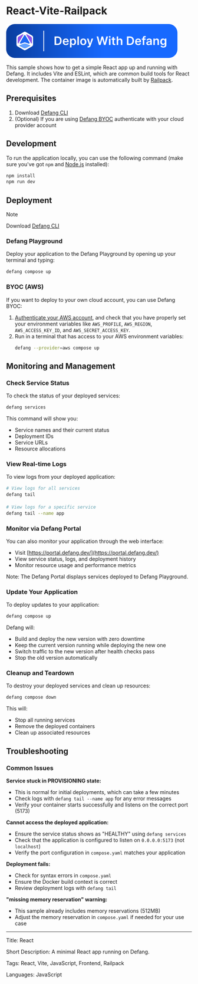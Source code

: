 # React-Vite-Railpack

[![1-click-deploy](https://raw.githubusercontent.com/DefangLabs/defang-assets/main/Logos/Buttons/SVG/deploy-with-defang.svg)](https://portal.defang.dev/redirect?url=https%3A%2F%2Fgithub.com%2Fnew%3Ftemplate_name%3Dsample-react-template%26template_owner%3DDefangSamples)

This sample shows how to get a simple React app up and running with Defang.
It includes Vite and ESLint, which are common build tools for React development. The container image is automatically built by [Railpack](https://railpack.com/).

## Prerequisites

1. Download [Defang CLI](https://github.com/DefangLabs/defang)
2. (Optional) If you are using [Defang BYOC](https://docs.defang.io/docs/concepts/defang-byoc) authenticate with your cloud provider account

## Development

To run the application locally, you can use the following command (make sure you've got `npm` and [Node.js](https://nodejs.org/en) installed):

```bash
npm install
npm run dev
```

## Deployment

> [!NOTE]
> Download [Defang CLI](https://github.com/DefangLabs/defang)

### Defang Playground

Deploy your application to the Defang Playground by opening up your terminal and typing:

```bash
defang compose up
```

### BYOC (AWS)

If you want to deploy to your own cloud account, you can use Defang BYOC:

1. [Authenticate your AWS account](https://docs.aws.amazon.com/cli/latest/userguide/cli-chap-configure.html), and check that you have properly set your environment variables like `AWS_PROFILE`, `AWS_REGION`, `AWS_ACCESS_KEY_ID`, and `AWS_SECRET_ACCESS_KEY`.
2. Run in a terminal that has access to your AWS environment variables:
   ```bash
   defang --provider=aws compose up
   ```

## Monitoring and Management

### Check Service Status

To check the status of your deployed services:

```bash
defang services
```

This command will show you:
- Service names and their current status
- Deployment IDs
- Service URLs
- Resource allocations

### View Real-time Logs

To view logs from your deployed application:

```bash
# View logs for all services
defang tail

# View logs for a specific service
defang tail --name app
```

### Monitor via Defang Portal

You can also monitor your application through the web interface:
- Visit [https://portal.defang.dev/](https://portal.defang.dev/)
- View service status, logs, and deployment history
- Monitor resource usage and performance metrics

Note: The Defang Portal displays services deployed to Defang Playground.

### Update Your Application

To deploy updates to your application:

```bash
defang compose up
```

Defang will:
- Build and deploy the new version with zero downtime
- Keep the current version running while deploying the new one
- Switch traffic to the new version after health checks pass
- Stop the old version automatically

### Cleanup and Teardown

To destroy your deployed services and clean up resources:

```bash
defang compose down
```

This will:
- Stop all running services
- Remove the deployed containers
- Clean up associated resources

## Troubleshooting

### Common Issues

**Service stuck in PROVISIONING state:**
- This is normal for initial deployments, which can take a few minutes
- Check logs with `defang tail --name app` for any error messages
- Verify your container starts successfully and listens on the correct port (5173)

**Cannot access the deployed application:**
- Ensure the service status shows as "HEALTHY" using `defang services`
- Check that the application is configured to listen on `0.0.0.0:5173` (not `localhost`)
- Verify the port configuration in `compose.yaml` matches your application

**Deployment fails:**
- Check for syntax errors in `compose.yaml`
- Ensure the Docker build context is correct
- Review deployment logs with `defang tail`

**"missing memory reservation" warning:**
- This sample already includes memory reservations (512MB)
- Adjust the memory reservation in `compose.yaml` if needed for your use case

---

Title: React

Short Description: A minimal React app running on Defang.

Tags: React, Vite, JavaScript, Frontend, Railpack

Languages: JavaScript
